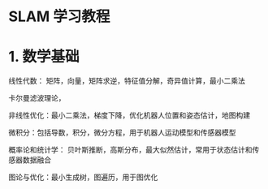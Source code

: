 # SLAM 学习教程



# 1. 数学基础

线性代数： 矩阵，向量，矩阵求逆，特征值分解，奇异值计算，最小二乘法

卡尔曼滤波理论，

非线性优化：最小二乘法，梯度下降，优化机器人位置和姿态估计，地图构建

微积分：包括导数，积分，微分方程，用于机器人运动模型和传感器模型

概率论和统计学： 贝叶斯推断，高斯分布，最大似然估计，常用于状态估计和传感器数据融合

图论与优化：最小生成树，图遍历，用于图优化



